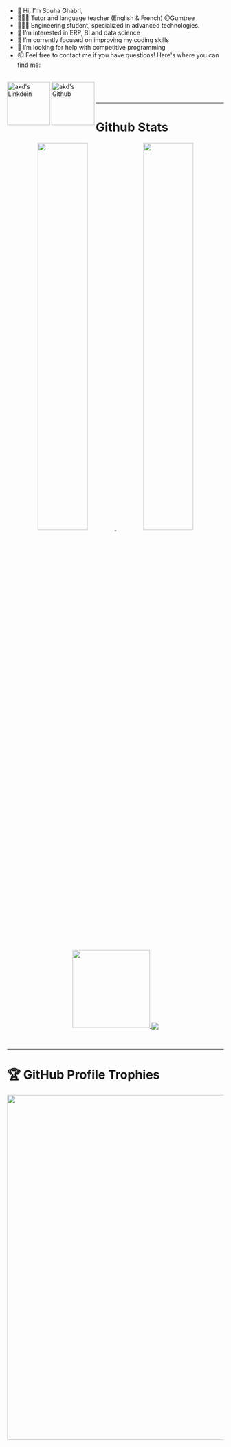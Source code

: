 - 👋 Hi, I’m Souha Ghabri,
- 👨🏻‍🏫 Tutor and language teacher (English & French) @Gumtree
- 👨🏻‍💻 Engineering student, specialized in advanced technologies.
- 👀 I’m interested in ERP, BI and data science
- 🌱 I’m currently focused on improving my coding skills
- 💞️ I’m looking for help with competitive programming
- 📫 Feel free to contact me if you have questions! Here's where you can find me:
<br><br>
<a href="https://www.linkedin.com/in/souha-ghabri-a69a0221a//">
  <img align="left" alt="akd's Linkdein" width="100px" src="https://img.shields.io/badge/Linkedin-0A66C2?style=for-the-badge&logo=Linkedin&logoColor=white" />
</a>
<a href="https://github.com/SOUHA-GH">
  <img align="left" alt="akd's Github" width="100px" src="https://img.shields.io/badge/Github-181717?style=for-the-badge&logo=Github&logoColor=white" />
</a>
<br><br>
 <hr>
<h1> Github Stats </h1>
  
<p align="center">
  <a href="https://github.com/SOUHA-GH"><span>
    <img height="48%" src="https://github-readme-stats.vercel.app/api?username=SOUHA-GH&count_private=true&show_icons=true&theme=radical&&include_all_commits=true"/>
    <img width="48%" src="https://github-readme-streak-stats.herokuapp.com/?user=SOUHA-GH&theme=radical" />
    <img height="180em" src="https://github-readme-stats-eight-theta.vercel.app/api/top-langs/?username=SOUHA-GH&hide=html,css,javascript,scss&layout=compact&langs_count=8&theme=radical"/>
    <img align="center" src="https://github-profile-summary-cards.vercel.app/api/cards/profile-details?username=SOUHA-GH&theme=dracula" />
    </span></a>
</p>
  
<br>
   <hr>

<h1> 🏆 GitHub Profile Trophies </h1>
<p align="center">
<a href="https://github.com/ryo-ma/github-profile-trophy">
  <img width=800 src="https://github-profile-trophy.vercel.app/?username=SOUHA-GH&column=8&theme=onedark&no-frame=true&no-bg=true"/>
</a>
</p>
<br>  
  
